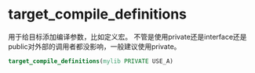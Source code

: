 # target_compile_definitions
用于给目标添加编译参数，比如定义宏。
不管是使用private还是interface还是public对外部的调用者都没影响，一般建议使用private。
```cmake
target_compile_definitions(mylib PRIVATE USE_A)
```
